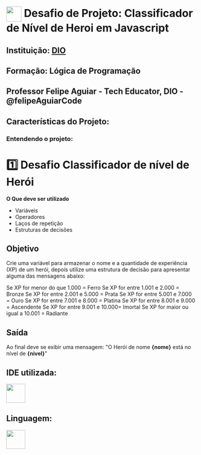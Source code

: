 <h1>
    <a href="https://www.dio.me/">
     <img align="center" width="40px" src="https://hermes.digitalinnovation.one/assets/diome/logo-minimized.png"></a>
    <span> Desafio de Projeto: Classificador de Nível de Heroi em Javascript
</h1>

## Instituição: [DIO](https://web.dio.me/home)

## Formação: Lógica de Programação

## Professor Felipe Aguiar - Tech Educator, DIO - @felipeAguiarCode

## Características do Projeto:

### Entendendo o projeto:

# 1️⃣ Desafio Classificador de nível de Herói

**O Que deve ser utilizado**

- Variáveis
- Operadores
- Laços de repetição
- Estruturas de decisões

## Objetivo

Crie uma variável para armazenar o nome e a quantidade de experiência (XP) de um herói, depois utilize uma estrutura de decisão para apresentar alguma das mensagens abaixo:

Se XP for menor do que 1.000 = Ferro
Se XP for entre 1.001 e 2.000 = Bronze
Se XP for entre 2.001 e 5.000 = Prata
Se XP for entre 5.001 e 7.000 = Ouro
Se XP for entre 7.001 e 8.000 = Platina
Se XP for entre 8.001 e 9.000 = Ascendente
Se XP for entre 9.001 e 10.000= Imortal
Se XP for maior ou igual a 10.001 = Radiante

## Saída

Ao final deve se exibir uma mensagem:
"O Herói de nome **{nome}** está no nível de **{nivel}**"

## IDE utilizada:
<img width="50" height="50" src="https://cdn.jsdelivr.net/gh/devicons/devicon/icons/vscode/vscode-plain-wordmark.svg" />

## Linguagem:
<img width="50" height="50" src="icons/javascript/javascript-original.svg" />
